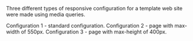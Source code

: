 Three different types of responsive configuration for a template web site were made using media queries.

Configuration 1 - standard configuration.
Configuration 2 - page with max-width of 550px.
Configuration 3 - page with max-height of 400px.
